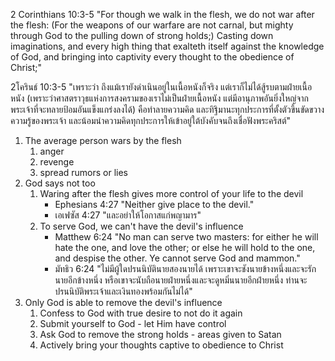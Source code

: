 
2 Corinthians 10:3-5 "For though we walk in the flesh, we do not war after the flesh: (For the weapons of our warfare are not carnal, but mighty through God to the pulling down of strong holds;) Casting down imaginations, and every high thing that exalteth itself against the knowledge of God, and bringing into captivity every thought to the obedience of Christ;"

2โครินธ์ 10:3-5 "เพราะว่า ถึงแม้เรายังดำเนินอยู่ในเนื้อหนังก็จริง แต่เราก็ไม่ได้สู้รบตามฝ่ายเนื้อหนัง (เพราะว่าศาสตราวุธแห่งการสงครามของเราไม่เป็นฝ่ายเนื้อหนัง แต่มีอานุภาพอันยิ่งใหญ่จากพระเจ้าที่จะทลายป้อมอันแข็งแกร่งลงได้) คือทำลายความคิด และทิฐิมานะทุกประการที่ตั้งตัวขึ้นขัดขวางความรู้ของพระเจ้า และน้อมนำความคิดทุกประการให้เข้าอยู่ใต้บังคับจนถึงเชื่อฟังพระคริสต์"

1. The average person wars by the flesh
    1. anger
    2. revenge
    3. spread rumors or lies
2. God says not too
    1. Waring after the flesh gives more control of your life to the devil
        - Ephesians 4:27 "Neither give place to the devil."
        - เอเฟซัส 4:27 "และอย่าให้โอกาสแก่พญามาร"
    2. To serve God, we can't have the devil's influence
        - Matthew 6:24 "No man can serve two masters: for either he will hate the one, and love the other; or else he will hold to the one, and despise the other. Ye cannot serve God and mammon."
        - มัทธิว 6:24 "ไม่มีผู้ใดปรนนิบัตินายสองนายได้ เพราะเขาจะชังนายข้างหนึ่งและจะรักนายอีกข้างหนึ่ง หรือเขาจะนับถือนายฝ่ายหนึ่งและจะดูหมิ่นนายอีกฝ่ายหนึ่ง ท่านจะปรนนิบัติพระเจ้าและเงินทองพร้อมกันไม่ได้"
3. Only God is able to remove the devil's influence
    1. Confess to God with true desire to not do it again
    2. Submit yourself to God - let Him have control
    3. Ask God to remove the strong holds - areas given to Satan
    4. Actively bring your thoughts captive to obedience to Christ